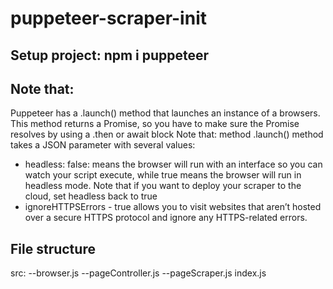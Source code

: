 # puppeteer-scraper-init

## Setup project: npm i puppeteer

## Note that:
Puppeteer has a .launch() method that launches an instance of a browsers. This method returns a Promise, so you have to  make sure
the Promise resolves by using a .then or await block
Note that: method .launch() method takes a JSON parameter with several values:
+ headless: false: means the browser will run with an interface so you can watch your script execute, while true means the browser
 will run in headless mode. Note that if you want to deploy your scraper to the cloud, set headless back to true
+ ignoreHTTPSErrors - true allows you to visit websites that aren’t hosted over a secure HTTPS protocol and ignore any HTTPS-related errors.

## File structure
src:
--browser.js
--pageController.js
--pageScraper.js
index.js

